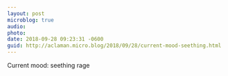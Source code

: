 ```yaml
---
layout: post
microblog: true
audio: 
photo: 
date: 2018-09-28 09:23:31 -0600
guid: http://aclaman.micro.blog/2018/09/28/current-mood-seething.html
---
```

Current mood: seething rage
